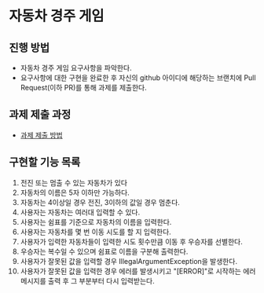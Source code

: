 # 자동차 경주 게임
## 진행 방법
* 자동차 경주 게임 요구사항을 파악한다.
* 요구사항에 대한 구현을 완료한 후 자신의 github 아이디에 해당하는 브랜치에 Pull Request(이하 PR)를 통해 과제를 제출한다.

## 과제 제출 과정
* [과제 제출 방법](https://github.com/next-step/nextstep-docs/tree/master/precourse)

## 구현할 기능 목록
1. 전진 또는 멈출 수 있는 자동차가 있다
2. 자동차의 이름은 5자 이하만 가능하다.
3. 자동차는 4이상일 경우 전진, 3이하의 값일 경우 멈춘다.
4. 사용자는 자동차는 여러대 입력할 수 있다.
5. 사용자는 쉼표를 기준으로 자동차의 이름을 입력한다.
6. 사용자는 자동차를 몇 번 이동 시도를 할 지 입력한다.
7. 사용자가 입력한 자동차들이 입력한 시도 횟수만큼 이동 후 우승자를 선별한다.
8. 우승자는 복수일 수 있으며 쉼표로 이름을 구분해 출력한다.
9. 사용자가 잘못된 값을 입력할 경우 IllegalArgumentException을 발생한다.
10. 사용자가 잘못된 값을 입력한 경우 에러를 발생시키고 "[ERROR]"로 시작하는 에러 메시지를 출력 후 그 부분부터 다시 입력받는다.
